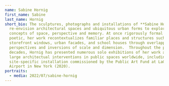 ```yaml
---
name: Sabine Hornig
first_name: Sabine
last_name: Hornig
short_bio: The sculptures, photographs and installations of **Sabine Hornig**
  re-envision architectural spaces and ubiquitous urban forms to explore the
  concepts of space, perspective and memory. At once rigorously formal and
  poetic, her work recontextualizes familiar places and structures such as­
  storefront windows, urban facades, and school houses through overlapping
  perspectives and inversions of scale and dimension.  Throughout the past two
  decades, Hornig has presented numerous solo exhibitions of her work as well as
  large architectual interventions in public spaces worldwide, including a
  site-specific installation commissioned by the Public Art Fund at LaGuardia
  Airport in New York (2020).
portraits:
  - media: 2022/07/sabine-hornig
---
```

